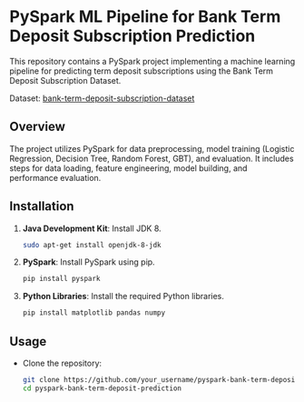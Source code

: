 # PySpark ML Pipeline for Bank Term Deposit Subscription Prediction

This repository contains a PySpark project implementing a machine learning pipeline for predicting term deposit subscriptions using the Bank Term Deposit Subscription Dataset.

Dataset: [bank-term-deposit-subscription-dataset](https://www.kaggle.com/datasets/neerajkumarpaikra/bank-term-deposit-subscription-dataset)

## Overview

The project utilizes PySpark for data preprocessing, model training (Logistic Regression, Decision Tree, Random Forest, GBT), and evaluation. It includes steps for data loading, feature engineering, model building, and performance evaluation.

## Installation

1. **Java Development Kit**: Install JDK 8.
    ```bash
    sudo apt-get install openjdk-8-jdk
    ```

2. **PySpark**: Install PySpark using pip.
    ```bash
    pip install pyspark
    ```

3. **Python Libraries**: Install the required Python libraries.
    ```bash
    pip install matplotlib pandas numpy
    ```

## Usage

- Clone the repository:
  ```bash
  git clone https://github.com/your_username/pyspark-bank-term-deposit-prediction.git
  cd pyspark-bank-term-deposit-prediction
